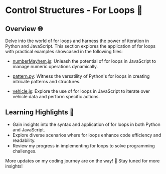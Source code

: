 # Control Structures - For Loops 🔁

## Overview 🌐
Delve into the world of for loops and harness the power of iteration in Python and JavaScript. This section explores the application of for loops with practical examples showcased in the following files:

- [numberMayhem.js](numberMayhem.js): Unleash the potential of for loops in JavaScript to manage numeric operations dynamically.

- [pattern.py](pattern.py): Witness the versatility of Python's for loops in creating intricate patterns and structures.

- [vehicle.js](vehicle.js): Explore the use of for loops in JavaScript to iterate over vehicle data and perform specific actions.

## Learning Highlights :wind_chime:
- Gain insights into the syntax and application of for loops in both Python and JavaScript.
- Explore diverse scenarios where for loops enhance code efficiency and readability.
- Review my progress in implementing for loops to solve programming challenges.

More updates on my coding journey are on the way! 🚀 Stay tuned for more insights!
